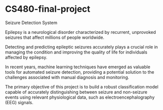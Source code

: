 # CS480-final-project
Seizure Detection System


Epilepsy is a neurological disorder characterized by recurrent, unprovoked seizures that affect
millions of people worldwide.

Detecting and predicting epileptic seizures accurately plays a crucial role in managing the condition
and improving the quality of life for individuals affected by epilepsy.

In recent years, machine learning techniques have emerged as valuable tools for automated seizure
detection, providing a potential solution to the challenges associated with manual diagnosis and
monitoring.

The primary objective of this project is to build a robust classification model capable of accurately
distinguishing between seizure and non-seizure events using relevant physiological data, such as
electroencephalography (EEG) signals.
